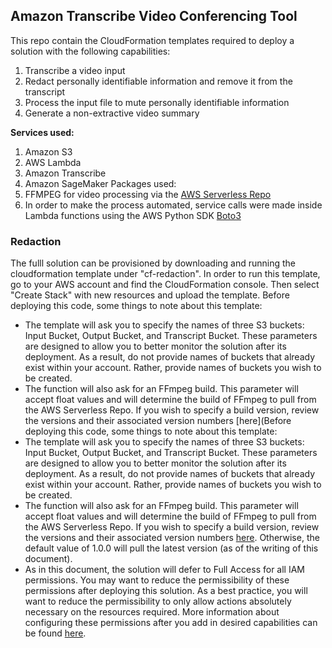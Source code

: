 
## Amazon Transcribe Video Conferencing Tool
This repo contain the CloudFormation templates required to deploy a solution with the following capabilities:

 1. Transcribe a video input
 2. Redact personally identifiable information and remove it from the transcript
 3. Process the input file to mute personally identifiable information
 4. Generate a non-extractive video summary

**Services used:**
1.	Amazon S3
2.	AWS Lambda
3.	Amazon Transcribe
4. Amazon SageMaker
Packages used:
1.	FFMPEG for video processing via the [AWS Serverless Repo](https://serverlessrepo.aws.amazon.com/applications)
2. In order to make the process automated, service calls were made inside Lambda functions using the AWS Python SDK [Boto3](https://boto3.amazonaws.com/v1/documentation/api/latest/index.html)

### Redaction
The fulll solution can be provisioned by downloading and running the cloudformation template under "cf-redaction". In order to run this template, go to your AWS account and find the CloudFormation console. Then select "Create Stack" with new resources and upload the template. Before deploying this code, some things to note about this template:
* The template will ask you to specify the names of three S3 buckets: Input Bucket, Output Bucket, and Transcript Bucket. These parameters are designed to allow you to better monitor the solution after its deployment. As a result, do not provide names of buckets that already exist within your account. Rather, provide names of buckets you wish to be created.
* The function will also ask for an FFmpeg build. This parameter will accept float values and will determine the build of FFmpeg to pull from the AWS Serverless Repo. If you wish to specify a build version, review the versions and their associated version numbers [here](Before deploying this code, some things to note about this template:
* The template will ask you to specify the names of three S3 buckets: Input Bucket, Output Bucket, and Transcript Bucket. These parameters are designed to allow you to better monitor the solution after its deployment. As a result, do not provide names of buckets that already exist within your account. Rather, provide names of buckets you wish to be created.
* The function will also ask for an FFmpeg build. This parameter will accept float values and will determine the build of FFmpeg to pull from the AWS Serverless Repo. If you wish to specify a build version, review the versions and their associated version numbers [here](https://serverlessrepo.aws.amazon.com/applications/us-east-1/145266761615/ffmpeg-lambda-layer). Otherwise, the default value of 1.0.0 will pull the latest version (as of the writing of this document).
* As in this document, the solution will defer to Full Access for all IAM permissions. You may want to reduce the permissibility of these permissions after deploying this solution. As a best practice, you will want to reduce the permissibility to only allow actions absolutely necessary on the resources required. More information about configuring these permissions after you add in desired capabilities can be found [here](https://aws.amazon.com/iam/features/manage-permissions/#:~:text=Permissions%20let%20you%20specify%20access,grant%20them%20your%20desired%20permissions.).






